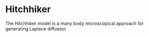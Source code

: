 # Hitchhiker
The Hitchhiker model is a many body microscopical approach for generating Laplace diffusion
